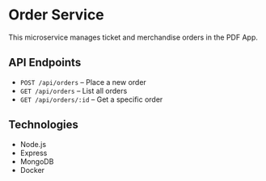 # Order Service
This microservice manages ticket and merchandise orders in the PDF App.

## API Endpoints
- `POST /api/orders` – Place a new order
- `GET /api/orders` – List all orders
- `GET /api/orders/:id` – Get a specific order

## Technologies
- Node.js
- Express
- MongoDB
- Docker
